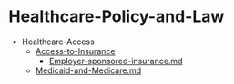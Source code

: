 
# Healthcare-Policy-and-Law

- Healthcare-Access
  - [Access-to-Insurance](./Access-to-Insurance/)
    - [Employer-sponsored-insurance.md](./Employer-sponsored-insurance.md)
  - [Medicaid-and-Medicare.md](./Medicaid-and-Medicare.md)
